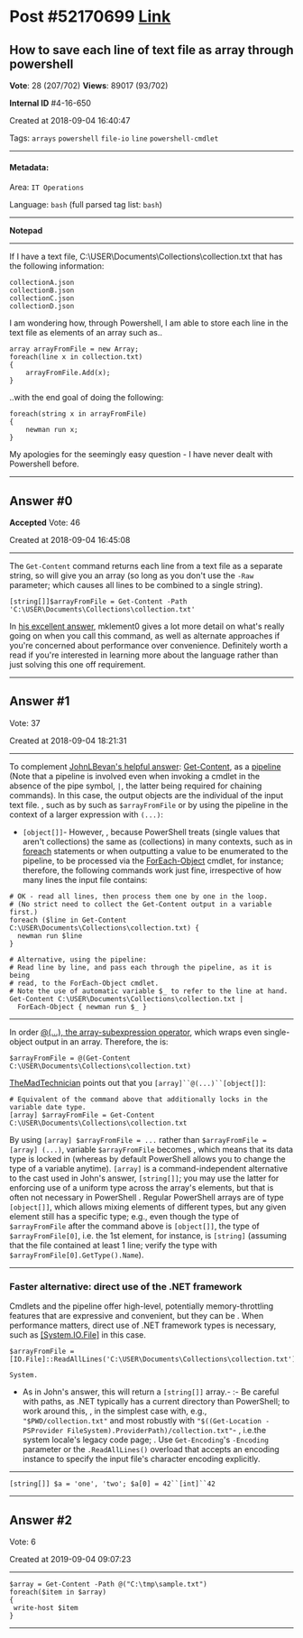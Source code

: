 
# Post \#52170699 [Link](https://stackoverflow.com/questions/52170699/)

## How to save each line of text file as array through powershell

**Vote**: 28 (207/702) **Views**: 89017 (93/702) 

**Internal ID** \#4-16-650

Created at 2018-09-04 16:40:47

Tags: `arrays` `powershell` `file-io` `line` `powershell-cmdlet`

----------

#### Metadata:

Area: `IT Operations`

Language: `bash` (full parsed tag list: `bash`)

----------

**Notepad**


----------

If I have a text file, C:\USER\Documents\Collections\collection.txt that has the following information:

```
collectionA.json
collectionB.json
collectionC.json
collectionD.json
```


I am wondering how, through Powershell, I am able to store each line in the text file as elements of an array such as..

```
array arrayFromFile = new Array;
foreach(line x in collection.txt)
{
    arrayFromFile.Add(x);
}
```


..with the end goal of doing the following:

```
foreach(string x in arrayFromFile)
{
    newman run x;
}
```


My apologies for the seemingly easy question - I have never dealt with Powershell before.


----------
        
## Answer \#0

**Accepted** Vote: 46

Created at 2018-09-04 16:45:08

------------

The `Get-Content` command returns each line from a text file as a separate string, so will give you an array (so long as you don't use the `-Raw` parameter; which causes all lines to be combined to a single string).

```
[string[]]$arrayFromFile = Get-Content -Path 'C:\USER\Documents\Collections\collection.txt'
```


In [his excellent answer](https://stackoverflow.com/a/52172027/361842), mklement0 gives a lot more detail on what's really going on when you call this command, as well as alternate approaches if you're concerned about performance over convenience.  Definitely worth a read if you're interested in learning more about the language rather than just solving this one off requirement.


------------
    
    
## Answer \#1

 Vote: 37

Created at 2018-09-04 18:21:31

------------

To complement [JohnLBevan's helpful answer](https://stackoverflow.com/a/52170755/45375):
[Get-Content](https://learn.microsoft.com/en-us/powershell/module/microsoft.powershell.management/get-content), as a [pipeline](https://learn.microsoft.com/en-us/powershell/module/microsoft.powershell.core/about/about_pipelines) (Note that a pipeline is involved even when invoking a cmdlet in the absence of the pipe symbol, `|`, the latter being required for chaining  commands).
In this case, the output objects are the individual  of the input text file.
, such as by  such as `$arrayFromFile` or by using the pipeline in the context of a larger  expression with `(...)`:
- `[object[]]`- 
However, , because PowerShell treats  (single values that aren't collections) the same as  (collections) in many contexts, such as in [foreach](https://learn.microsoft.com/en-us/powershell/module/microsoft.powershell.core/about/about_Foreach) statements or when outputting a value to be enumerated to the pipeline, to be processed via the [ForEach-Object](https://learn.microsoft.com/powershell/module/microsoft.powershell.core/foreach-object) cmdlet, for instance; therefore, the following commands work just fine, irrespective of how many lines the input file contains:
```
# OK - read all lines, then process them one by one in the loop.
# (No strict need to collect the Get-Content output in a variable first.)
foreach ($line in Get-Content C:\USER\Documents\Collections\collection.txt) {
  newman run $line
}

# Alternative, using the pipeline:
# Read line by line, and pass each through the pipeline, as it is being
# read, to the ForEach-Object cmdlet.
# Note the use of automatic variable $_ to refer to the line at hand.
Get-Content C:\USER\Documents\Collections\collection.txt |
  ForEach-Object { newman run $_ }
```


---


In order [@(...), the array-subexpression operator](https://learn.microsoft.com/en-us/powershell/module/microsoft.powershell.core/about/about_operators), which wraps even single-object output in an array.
Therefore, the  is:
```
$arrayFromFile = @(Get-Content C:\USER\Documents\Collections\collection.txt)
```

[TheMadTechnician](https://stackoverflow.com/users/3245749/themadtechnician) points out that you `[array]``@(...)``[object[]]`:
```
# Equivalent of the command above that additionally locks in the variable date type.
[array] $arrayFromFile = Get-Content C:\USER\Documents\Collections\collection.txt
```

By using `[array] $arrayFromFile = ...` rather than `$arrayFromFile = [array] (...)`, variable `$arrayFromFile` becomes , which means that its data type is locked in (whereas by default PowerShell allows you to change the type of a variable anytime).
`[array]` is a command-independent alternative to the  cast used in John's answer, `[string[]]`; you may use the latter for enforcing use of a uniform type across the array's elements, but that is often not necessary in PowerShell
.
Regular PowerShell arrays are of type `[object[]]`, which allows mixing elements of different types, but any given element still has a specific type; e.g., even though the type of `$arrayFromFile` after the command above is `[object[]]`, the type of `$arrayFromFile[0]`, i.e. the 1st element, for instance, is `[string]` (assuming that the file contained at least 1 line; verify the type with `$arrayFromFile[0].GetType().Name`).

---



### Faster alternative: direct use of the .NET framework


Cmdlets and the pipeline offer high-level, potentially memory-throttling features that are expressive and convenient, but they can be .
When performance matters, direct use of .NET framework types is necessary, such as [[System.IO.File]](https://learn.microsoft.com/en-us/dotnet/api/system.io.file) in this case.
```
$arrayFromFile = [IO.File]::ReadAllLines('C:\USER\Documents\Collections\collection.txt')
```

`System.`
- As in John's answer, this will return a `[string[]]` array.- :- Be careful with  paths, as .NET typically has a  current directory than PowerShell; to work around this, , in the simplest case with, e.g.,  `"$PWD/collection.txt"` and most robustly with
`"$((Get-Location -PSProvider FileSystem).ProviderPath)/collection.txt"`- , i.e.the system locale's legacy code page; . Use `Get-Encoding`'s `-Encoding` parameter or the `.ReadAllLines()` overload that accepts an encoding instance to specify the input file's character encoding explicitly.

---


`[string[]] $a = 'one', 'two'; $a[0] = 42``[int]``42`


------------
    
    
## Answer \#2

 Vote: 6

Created at 2019-09-04 09:07:23

------------

```
$array = Get-Content -Path @("C:\tmp\sample.txt")
foreach($item in $array)
{
 write-host $item 
}
```



------------
    
    